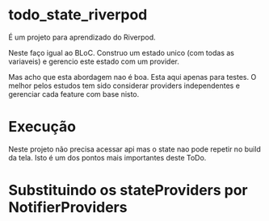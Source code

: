 # todo_state_riverpod

É um projeto para aprendizado do Riverpod.

Neste faço igual ao BLoC. Construo um estado unico (com todas as variaveis) e gerencio este estado com um provider.

Mas acho que esta abordagem nao é boa. Esta aqui apenas para testes. O melhor pelos estudos tem sido considerar providers independentes e gerenciar cada feature com base nisto.

# Execução
Neste projeto não precisa acessar api mas o state nao pode repetir no build da tela.
Isto é um dos pontos mais importantes deste ToDo.


# Substituindo os stateProviders por NotifierProviders